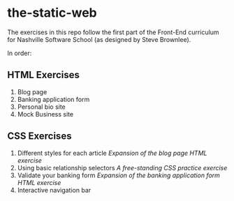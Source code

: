 # the-static-web

The exercises in this repo follow the first part of the Front-End curriculum for Nashville Software School (as designed by Steve Brownlee).

In order:

## HTML Exercises

1. Blog page
2. Banking application form
3. Personal bio site
4. Mock Business site

## CSS Exercises

1. Different styles for each article
   _Expansion of the blog page HTML exercise_
2. Using basic relationship selectors
   _A free-standing CSS practice exercise_
3. Validate your banking form
   _Expansion of the banking application form HTML exercise_
4. Interactive navigation bar
